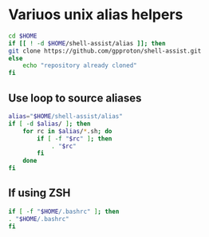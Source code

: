 # Variuos unix alias helpers

```bash
cd $HOME
if [[ ! -d $HOME/shell-assist/alias ]]; then
git clone https://github.com/gpproton/shell-assist.git
else
	echo "repository already cloned"
fi
```

## Use loop to source aliases
```bash
alias="$HOME/shell-assist/alias"
if [ -d $alias/ ]; then
	for rc in $alias/*.sh; do
		if [ -f "$rc" ]; then
			. "$rc"
		fi
	done
fi
```

## If using ZSH

```bash
if [ -f "$HOME/.bashrc" ]; then
. "$HOME/.bashrc"
fi
